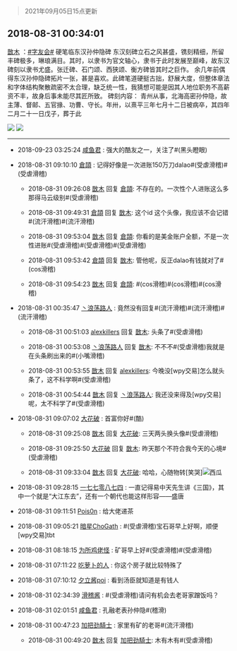 > 2021年09月05日15点更新
<link rel="stylesheet" href="https://cdn.jsdelivr.net/gh/taotie6/sampleJSON@main/css/photo_show.css">


 ## 2018-08-31 00:34:01 

 [㪚木](https://www.coolapk.com/feed/7981238?shareKey=ZDQzODgzMmY0NGY0NjEzMTc0NTc~) ：<a class="feed-link-tag" href="/t/字友会?type=0">#字友会#</a> 硬笔临东汉孙仲隐碑
东汉刻碑立石之风甚盛，镌刻精细，所留丰碑极多，琳琅满目。其时，以隶书为官文轴心，隶书于此时发展至巅峰，故东汉碑刻以隶书尤盛。张迁碑、石门颂、西狭颂、衡方碑皆其时之巨作。
余几年前偶得东汉孙仲隐碑拓片一张，甚是喜欢。此碑笔道硬挺古拙，舒展大度<!--break-->，但整体章法和字体结构聚散疏密不太合理，缺乏统一性，我猜想可能是因其人地位职务不高薪资不丰，故身后事未能尽其匠所致。
碑刻内容：
青州从事，北海高密孙仲隐，故主薄、督邮、五官掾、功曹、守长。年卅，以熹平三年七月十二日被病卒，其四年二月二十一日戊子，葬于此 

<div class="album">
<img class="img-item" src="https://image.coolapk.com/feed/2018/0831/1081091_1535646839_2973@782x1420.jpg" />
<img class="img-item" src="https://image.coolapk.com/feed/2018/0831/1081091_1535646840_3138@1080x1421.jpg" />
</div>

 ------- 

- 2018-09-23 03:25:24 [咸鱼君](uid=573545) : 强大的酷友之一，关注了#(黑头瞪眼) 

- 2018-08-31 09:10:10 [倉頡](uid=494458) : 记得好像是一次进账150万刀dalao#(受虐滑稽)#(受虐滑稽) 

    - 2018-08-31 09:26:08 [㪚木](uid=1081091) 回复 [倉頡](uid=494458): 不存在的。一次性个人进账这么多那得马云级别#(受虐滑稽) 

    - 2018-08-31 09:49:31 [倉頡](uid=494458) 回复 [㪚木](uid=1081091): 这个id 这个头像，我应该不会记错#(流汗滑稽)#(流汗滑稽) 

    - 2018-08-31 09:53:04 [㪚木](uid=1081091) 回复 [倉頡](uid=494458): 你看的是美金账户全额，不是一次性进账#(受虐滑稽)#(受虐滑稽)#(受虐滑稽) 

    - 2018-08-31 09:53:42 [倉頡](uid=494458) 回复 [㪚木](uid=1081091): 管他呢，反正dalao有钱就对了#(cos滑稽) 

    - 2018-08-31 09:54:23 [㪚木](uid=1081091) 回复 [倉頡](uid=494458): #(cos滑稽)#(cos滑稽)#(cos滑稽) 

- 2018-08-31 00:35:47 [丶浪荡路人](uid=1335317) : 竟然没有回复#(流汗滑稽)#(流汗滑稽)#(流汗滑稽) 

    - 2018-08-31 00:51:03 [alexkillers](uid=917649) 回复 [㪚木](uid=1081091): 头条了#(受虐滑稽) 

    - 2018-08-31 00:53:08 [丶浪荡路人](uid=1335317) 回复 [㪚木](uid=1081091): 不不不#(受虐滑稽)我就是在头条刷出来的#(小嘴滑稽) 

    - 2018-08-31 00:53:55 [㪚木](uid=1081091) 回复 [alexkillers](uid=917649): 今晚没[wpy交易]怎么就头条了，这不科学啊#(受虐滑稽) 

    - 2018-08-31 00:54:44 [㪚木](uid=1081091) 回复 [丶浪荡路人](uid=1335317): 我还没来得及[wpy交易]呢，太不科学了#(受虐滑稽) 

- 2018-08-31 09:07:02 [大花破](uid=615293) : 首富你好#(酷) 

    - 2018-08-31 09:25:08 [㪚木](uid=1081091) 回复 [大花破](uid=615293): 三天两头换头像#(受虐滑稽) 

    - 2018-08-31 09:25:50 [大花破](uid=615293) 回复 [㪚木](uid=1081091): 昨天那个不符合我今天的心境#(受虐滑稽) 

    - 2018-08-31 09:33:04 [㪚木](uid=1081091) 回复 [大花破](uid=615293): 哈哈，心随物转[笑哭]<img src="http://static.coolapk.com/emoticons/default/56.gif" alt="西瓜"/> 

- 2018-08-31 09:28:15 [一七七零八七四](uid=1770874) : 一直记得易中天先生讲《三国》，其中一个就是“大江东去”，还有一个朝代也能这样形容——盛唐 

- 2018-08-31 09:11:51 [Pois0n](uid=1096834) : 给大佬递茶 

- 2018-08-31 09:05:21 [暗星ChoGath](uid=1880601) : #(受虐滑稽)宝石哥早上好啊，顺便[wpy交易]tbt 

- 2018-08-31 08:18:15 [为所鸡佬怪](uid=1337924) : 矿哥早上好#(受虐滑稽)#(受虐滑稽) 

- 2018-08-31 07:11:22 [吃萝卜的人](uid=1323181) : 你这个房子就比较特殊了 

- 2018-08-31 07:10:12 [夕立酱poi](uid=1547438) : 看到汤臣就知道是有钱人 

- 2018-08-31 02:34:39 [滑稽酱](uid=531073) : #(受虐滑稽)请问有机会去老哥家蹭饭吗？ 

- 2018-08-31 02:01:51 [咸鱼君](uid=573545) : 孔融老表孙仲隐#(稽滑) 

- 2018-08-31 00:47:23 [加把劲騎士](uid=647149) : 家里有矿的老哥#(流汗滑稽) 

    - 2018-08-31 00:49:20 [㪚木](uid=1081091) 回复 [加把劲騎士](uid=647149): 木有木有#(受虐滑稽) 

